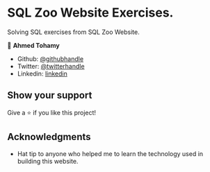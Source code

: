 # SQL Zoo Website Exercises.

Solving SQL exercises from SQL Zoo Website.

👤 **Ahmed Tohamy**

- Github: [@githubhandle](https://github.com/AhmedTohamy01)
- Twitter: [@twitterhandle](https://twitter.com/AhmedTohamy01)
- Linkedin: [linkedin](https://www.linkedin.com/in/ATohamy)


## Show your support

Give a ⭐️ if you like this project!

## Acknowledgments

- Hat tip to anyone who helped me to learn the technology used in building this website.

